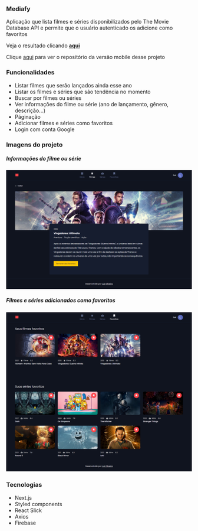 ### Mediafy

Aplicação que lista filmes e séries disponibilizados pelo The Movie Database API e permite que o usuário autenticado os adicione como favoritos

Veja o resultado clicando <b><a href="https://movies-rosy-nu.vercel.app/" target="_blank">aqui</a></b>

Clique <a href="https://github.com/luizsp7m/mediafy-mobile">aqui</a> para ver o repositório da versão mobile desse projeto

### Funcionalidades
- Listar filmes que serão lançados ainda esse ano
- Listar os filmes e séries que são tendência no momento
- Buscar por filmes ou séries
- Ver informações do filme ou série (ano de lançamento, gênero, descrição...)
- Páginação
- Adicionar filmes e séries como favoritos
- Login com conta Google

### Imagens do projeto

##### Informações do filme ou série
![](./public/design/details.png)

##### Filmes e séries adicionados como favoritos
![](./public/design/favorites.png)

### Tecnologias
- Next.js
- Styled components
- React Slick
- Axios
- Firebase
